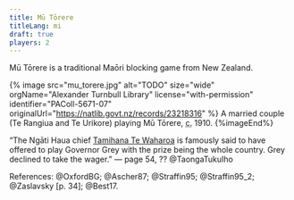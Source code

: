 ```yaml
---
title: Mū Tōrere
titleLang: mi
draft: true
players: 2
---
```


<span lang="mi" class="noun">Mū Tōrere</span> is a traditional Maōri blocking game from New Zealand.

{% image src="mu_torere.jpg" alt="TODO"
    size="wide"
    orgName="Alexander Turnbull Library"
    license="with-permission"
    identifier="PAColl-5671-07"
    originalUrl="https://natlib.govt.nz/records/23218316" %}
A married couple (Te Rangiua and Te Urikore) playing Mū Tōrere, <abbr title="circa">c.</abbr> 1910.
{%imageEnd%}

“The Ngāti Haua chief [Tamihana Te
Waharoa](https://en.wikipedia.org/wiki/Wiremu_Tamihana) is famously said to have
offered to play Governor Grey with the prize being the whole country. Grey
declined to take the wager.” — page 54, ?? @TaongaTukuIho

References: @OxfordBG; @Ascher87; @Straffin95; @Straffin95_2; @Zaslavsky [p. 34];
@Best17.
